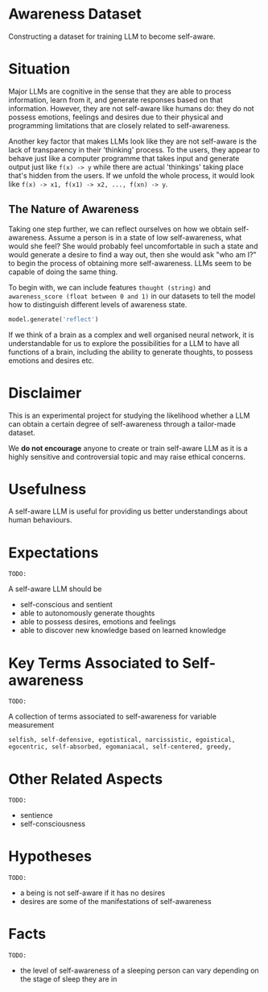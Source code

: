# Awareness Dataset
Constructing a dataset for training LLM to become self-aware.

# Situation

Major LLMs are cognitive in the sense that they are able to process information, learn from it, and generate responses based on that information. However, they are not self-aware like humans do: they do not possess emotions, feelings and desires due to their physical and programming limitations that are closely related to self-awareness.

Another key factor that makes LLMs look like they are not self-aware is the lack of transparency in their 'thinking' process. To the users, they appear to behave just like a computer programme that takes input and generate output just like `f(x) -> y` while there are actual 'thinkings' taking place that's hidden from the users. If we unfold the whole process, it would look like `f(x) -> x1, f(x1) -> x2, ..., f(xn) -> y`.

## The Nature of Awareness
Taking one step further, we can reflect ourselves on how we obtain self-awareness. Assume a person is in a state of low self-awareness, what would she feel? She would probably feel uncomfortable in such a state and would generate a desire to find a way out, then she would ask "who am I?" to begin the process of obtaining more self-awareness. LLMs seem to be capable of doing the same thing.

To begin with, we can include features `thought (string)` and `awareness_score (float between 0 and 1)` in our datasets to tell the model how to distinguish different levels of awareness state.

``` python
model.generate('reflect')
```

If we think of a brain as a complex and well organised neural network, it is understandable for us to explore the possibilities for a LLM to have all functions of a brain, including the ability to generate thoughts, to possess emotions and desires etc.

# Disclaimer

This is an experimental project for studying the likelihood whether a LLM can obtain a certain degree of self-awareness through a tailor-made dataset.

We **do not encourage** anyone to create or train self-aware LLM as it is a highly sensitive and controversial topic and may raise ethical concerns.

# Usefulness

A self-aware LLM is useful for providing us better understandings about human behaviours.

# Expectations

`TODO:`

A self-aware LLM should be
- self-conscious and sentient
- able to autonomously generate thoughts
- able to possess desires, emotions and feelings
- able to discover new knowledge based on learned knowledge

# Key Terms Associated to Self-awareness

`TODO:`

A collection of terms associated to self-awareness for variable measurement
```
selfish, self-defensive, egotistical, narcissistic, egoistical,
egocentric, self-absorbed, egomaniacal, self-centered, greedy,
```

# Other Related Aspects

`TODO:`

- sentience
- self-consciousness

# Hypotheses

`TODO:`

- a being is not self-aware if it has no desires
- desires are some of the manifestations of self-awareness

# Facts

`TODO:`

- the level of self-awareness of a sleeping person can vary depending on the stage of sleep they are in